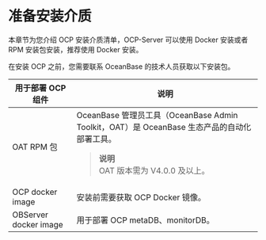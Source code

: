 # 准备安装介质

本章节为您介绍 OCP 安装介质清单，OCP-Server 可以使用 Docker 安装或者 RPM 安装包安装，推荐使用 Docker 安装。

在安装 OCP 之前，您需要联系 OceanBase 的技术人员获取以下安装包。

|    用于部署 OCP 组件   |   说明   |
|-----------------------|---------|
| OAT RPM 包             |  OceanBase 管理员工具（OceanBase Admin Toolkit，OAT）是 OceanBase 生态产品的自动化部署工具。 <blockquote>**说明**</br>OAT 版本需为 V4.0.0 及以上。</blockquote>  |
| OCP docker image      |  安装前需要获取 OCP Docker 镜像。   |
| OBServer docker image |      用于部署 OCP metaDB、monitorDB。     |
